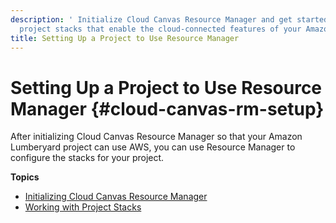 ```yaml
---
description: ' Initialize Cloud Canvas Resource Manager and get started working with the
  project stacks that enable the cloud-connected features of your Amazon Lumberyard game project. '
title: Setting Up a Project to Use Resource Manager
---
```

# Setting Up a Project to Use Resource Manager {#cloud-canvas-rm-setup}

After initializing Cloud Canvas Resource Manager so that your Amazon Lumberyard project can use AWS, you can use Resource Manager to configure the stacks for your project\.

**Topics**
+ [Initializing Cloud Canvas Resource Manager](/docs/userguide/gems/cloud-canvas/ui-rm-initialize.md)
+ [Working with Project Stacks](/docs/userguide/gems/cloud-canvas/ui-rm-project-stack.md)